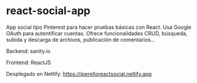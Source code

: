 # react-social-app
App social tipo Pinterest para hacer pruebas básicas con React. 
Usa Google OAuth para autentificar cuentas. Ofrece funcionalidades CRUD, búsqueda, subida y descarga de archivos, publicación de comentarios...

Backend: sanity.io

Frontend: ReactJS

Desplegado en Netlify: https://jperelloreactsocial.netlify.app
